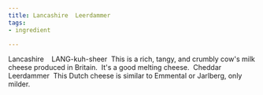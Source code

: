 ```yaml
---
title: Lancashire  Leerdammer
tags:
- ingredient

---
```

Lancashire    LANG-kuh-sheer  This is a rich, tangy, and crumbly cow's milk cheese produced in Britain.  It's a good melting cheese.   Cheddar Leerdammer  This Dutch cheese is similar to Emmental or Jarlberg, only milder.
